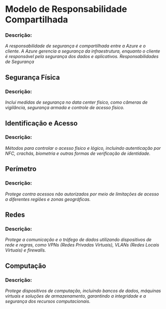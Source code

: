 # Modelo de Responsabilidade Compartilhada
### Descrição: 
*A responsabilidade de segurança é compartilhada entre a Azure e o cliente. A Azure gerencia a segurança da infraestrutura, enquanto o cliente é responsável pela segurança dos dados e aplicativos.
Responsabilidades de Segurança*

## Segurança Física
### Descrição: 
*Inclui medidas de segurança no data center físico, como câmeras de vigilância, segurança armada e controle de acesso físico.*

## Identificação e Acesso
### Descrição: 
*Métodos para controlar o acesso físico e lógico, incluindo autenticação por NFC, crachás, biometria e outras formas de verificação de identidade.*

## Perímetro
### Descrição: 
*Protege contra acessos não autorizados por meio de limitações de acesso a diferentes regiões e zonas geográficas.*


## Redes
### Descrição: 
*Protege a comunicação e o tráfego de dados utilizando dispositivos de rede e regras, como VPNs (Redes Privadas Virtuais), VLANs (Redes Locais Virtuais) e firewalls.*

## Computação
### Descrição: 
*Protege dispositivos de computação, incluindo bancos de dados, máquinas virtuais e soluções de armazenamento, garantindo a integridade e a segurança dos recursos computacionais.*
